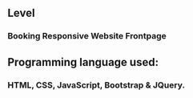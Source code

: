## Level
### Booking Responsive Website Frontpage
## Programming language used:
### HTML, CSS, JavaScript, Bootstrap & JQuery.
